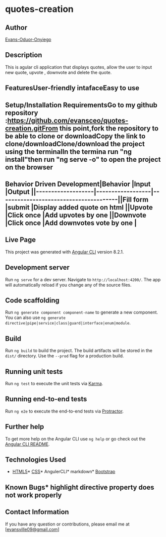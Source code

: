 # quotes-creation
## Author
[Evans-Oduor-Onyiego](https://https://github.com/evansceo)
## Description
This is agular cli application that displays quotes, allow the user to input new quote, upvote , downvote and delete the quote. 
## FeaturesUser-friendly intafaceEasy to use
## Setup/Installation RequirementsGo to my github repository :https://github.com/evansceo/quotes-creation.gitFrom this point,fork the repository to be able to clone or downloadCopy the link to clone/downloadClone/download the project using the terminalIn the termina run "ng install"then run "ng serve -o" to open the project on the browser
## Behavior Driven Development|Behavior |Input |Output ||-------------------|------------------|---------------------------------------||Fill form |submit |Display added quote on html ||Upvote |Click once |Add upvotes by one ||Downvote |Click once |Add downvotes vote by one |
## Live Page 


This project was generated with [Angular CLI](https://github.com/angular/angular-cli) version 8.2.1.
## Development server
Run `ng serve` for a dev server. Navigate to `http://localhost:4200/`. The app will automatically reload if you change any of the source files.
## Code scaffolding
Run `ng generate component component-name` to generate a new component. You can also use `ng generate directive|pipe|service|class|guard|interface|enum|module`.
## Build
Run `ng build` to build the project. The build artifacts will be stored in the `dist/` directory. Use the `--prod` flag for a production build.
## Running unit tests
Run `ng test` to execute the unit tests via [Karma](https://karma-runner.github.io).
## Running end-to-end tests
Run `ng e2e` to execute the end-to-end tests via [Protractor](http://www.protractortest.org/).
## Further help
To get more help on the Angular CLI use `ng help` or go check out the [Angular CLI README](https://github.com/angular/angular-cli/blob/master/README.md).
## Technologies Used
* [HTML5](https://github.com/topics/html5)* [CSS](https://github.com/topics/css3)* AngulerCLI* markdown* [Bootstrap](https://github.com/topics/bootstrap)
## Known Bugs* highlight directive property does not work properly
## Contact Information 
If you have any question or contributions, please email me at [evansville09@gmail.com]